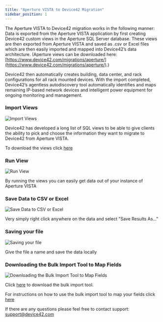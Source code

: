 ```yaml
---
title: "Aperture VISTA to Device42 Migration"
sidebar_position: 1
---
```


The Aperture VISTA to Device42 migration works in the following manner: Data is exported from the Aperture VISTA application by first creating Device42 custom views in the Aperture SQL Server database. These views are then exported from Aperture VISTA and saved as .csv or Excel files which are then easily imported and mapped into Device42’s data architecture. (Aperture views can be downloaded here: [https://www.device42.com/migrations/aperture/](https://www.device42.com/migrations/aperture/).)

Device42 then automatically creates building, data center, and rack configurations for all rack mounted devices. With the import completed, Device42’s agentless autodiscovery tool automatically identifies and maps remaining IP-based network devices and intelligent power equipment for ongoing monitoring and management.

### Import Views

![Import Views](/assets/images/media_1437070133863.png)

Device42 has developed a long list of SQL views to be able to give clients the ability to pick and choose the information they want to migrate to Device42 from Aperture VISTA.

To download the views click [here](https://www.device42.com/migrations/aperture/)

### Run View

![Run View](/assets/images/media_1437070334329.png)

By running the views you can easily get data out of your instance of Aperture VISTA

### Save Data to CSV or Excel

![Save Data to CSV or Excel](/assets/images/media_1437070455551.png)

Very simply right click anywhere on the data and select "Save Results As..."

### Saving your file

![Saving your file](/assets/images/media_1437070573781.png)

Give the file a name and save the data locally

### Downloading the Bulk Import Tool to Map Fields

![Downloading the Bulk Import Tool to Map Fields](/assets/images/media_1437484542712.png)

Click [here](https://www.device42.com/bulk-data-management/) to download the bulk import tool.

For instructions on how to use the bulk import tool to map your fields click [here](https://www.device42.com/blog/2015/07/bulk-import-your-data-from-any-format-easily-with-new-device42-import-tool/)

If there are any questions please feel free to contact support: support@device42.com
